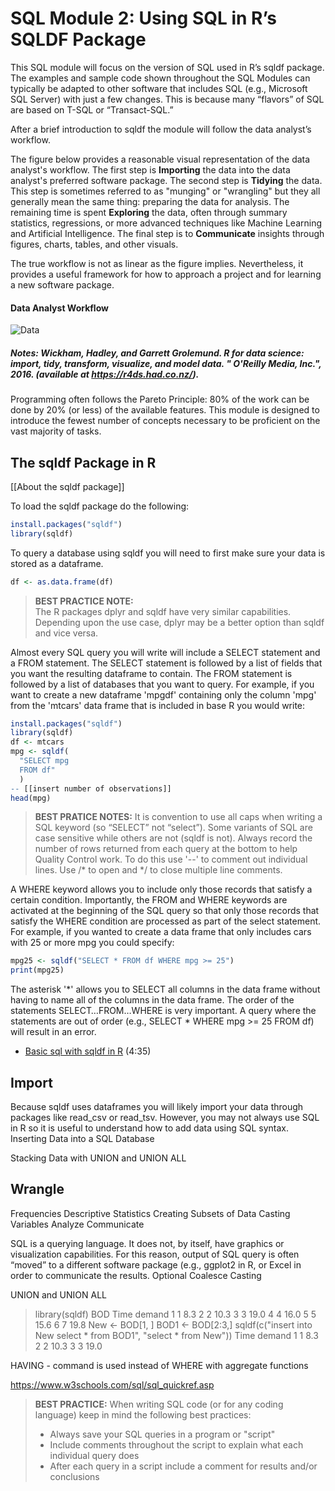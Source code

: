 # SQL Module 2:  Using SQL in R’s SQLDF Package 

This SQL module will focus on the version of SQL used in R’s sqldf package. The examples and sample code shown throughout the SQL Modules can typically be adapted to other software that includes SQL (e.g., Microsoft SQL Server) with just a few changes.  This is because many “flavors” of SQL are based on T-SQL or “Transact-SQL.”

After a brief introduction to sqldf the module will follow the data analyst’s workflow.

The figure below provides a reasonable visual representation of the data analyst's workflow.  The first step is **Importing** the data into the data analyst's preferred software package.  The second step is **Tidying** the data.  This step is sometimes referred to as "munging" or "wrangling" but they all generally mean the same thing:  preparing the data for analysis.  The remaining time is spent **Exploring** the data, often through summary statistics, regressions, or more advanced techniques like Machine Learning and Artificial Intelligence.  The final step is to **Communicate** insights through figures, charts, tables, and other visuals.

The true workflow is not as linear as the figure implies.  Nevertheless, it provides a useful framework for how to approach a project and for learning a new software package.  

#### **Data Analyst Workflow**

![Data](https://d33wubrfki0l68.cloudfront.net/795c039ba2520455d833b4034befc8cf360a70ba/558a5/diagrams/data-science-explore.png)

##### Notes:  Wickham, Hadley, and Garrett Grolemund. R for data science: import, tidy, transform, visualize, and model data. " O'Reilly Media, Inc.", 2016. (available at https://r4ds.had.co.nz/). #####

Programming often follows the Pareto Principle:  80% of the work can be done by 20% (or less) of the available features.  This module is designed to introduce the fewest number of concepts necessary to be proficient on the vast majority of tasks.


## The sqldf Package in R

[[About the sqldf package]]

To load the sqldf package do the following:

```r
install.packages("sqldf")
library(sqldf)
```

To query a database using sqldf you will need to first make sure your data is stored as a dataframe.

```r
df <- as.data.frame(df) 
```

> **BEST PRACTICE NOTE:**  
> The R packages dplyr and sqldf have very similar capabilities. Depending upon the use case, dplyr may be a better option than sqldf and vice versa.

Almost every SQL query you will write will include a SELECT statement and a FROM statement.  The SELECT statement is followed by a list of fields that you want the resulting dataframe to contain.  The FROM statement is followed by a list of databases that you want to query. For example, if you want to create a new dataframe 'mpgdf' containing only the column 'mpg' from the 'mtcars' data frame that is included in base R you would write:

```r
install.packages("sqldf")
library(sqldf)
df <- mtcars
mpg <- sqldf(
  "SELECT mpg 
  FROM df"
  )
-- [[insert number of observations]]
head(mpg)
```

> **BEST PRATICE NOTES:**
> It is convention to use all caps when writing a SQL keyword (so “SELECT” not “select”). Some variants of SQL are case sensitive while others are not (sqldf is not).
> Always record the number of rows returned from each query at the bottom to help Quality Control work. To do this use '--' to comment out individual lines. Use /* to open and */ to close multiple line comments.


A WHERE keyword allows you to include only those records that satisfy a certain condition. Importantly, the FROM and WHERE keywords are activated at the beginning of the SQL query so that only those records that satisfy the WHERE condition are processed as part of the select statement. For example, if you wanted to create a data frame that only includes cars with 25 or more mpg you could specify:

```r
mpg25 <- sqldf("SELECT * FROM df WHERE mpg >= 25")
print(mpg25)
```

The asterisk '*' allows you to SELECT all columns in the data frame without having to name all of the columns in the data frame.
The order of the statements SELECT…FROM…WHERE is very important. A query where the statements are out of order (e.g., SELECT * WHERE mpg >= 25 FROM df) will result in an error.


* [Basic sql with sqldf in R](https://www.youtube.com/watch?v=TRGLODyf-6s) (4:35)

## Import
Because sqldf uses dataframes you will likely import your data through packages like read_csv or read_tsv. However, you may not always use SQL in R so it is useful to understand how to add data using SQL syntax.
Inserting Data into a SQL Database


Stacking Data with UNION and UNION ALL


## Wrangle

Frequencies
Descriptive Statistics
Creating Subsets of Data
Casting Variables
Analyze
Communicate

SQL is a querying language. It does not, by itself, have graphics or visualization capabilities. For this reason, output of SQL query is often “moved” to a different software package (e.g., ggplot2 in R, or Excel in order to communicate the results.
Optional
Coalesce
Casting

 
UNION and UNION ALL

> library(sqldf)
> BOD
  Time demand
1    1    8.3
2    2   10.3
3    3   19.0
4    4   16.0
5    5   15.6
6    7   19.8
> New <- BOD[1, ]
> BOD1 <- BOD[2:3,]
> sqldf(c("insert into New select * from BOD1", "select * from New"))
  Time demand
1    1    8.3
2    2   10.3
3    3   19.0


HAVING - command is used instead of WHERE with aggregate functions


https://www.w3schools.com/sql/sql_quickref.asp


> **BEST PRACTICE:**
> When writing SQL code (or for any coding language) keep in mind the following best practices:
> -   Always save your SQL queries in a program or "script"
> -   Include comments throughout the script to explain what each individual query does
> -   After each query in a script include a comment for results and/or conclusions
